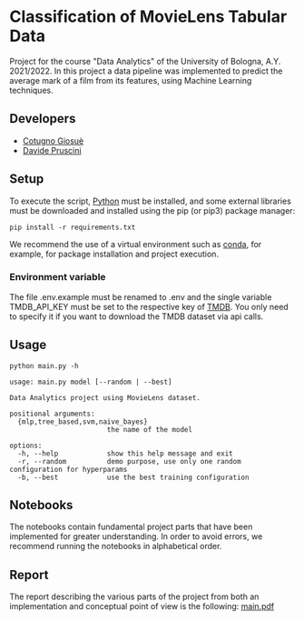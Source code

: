 # Classification of MovieLens Tabular Data

Project for the course "Data Analytics" of the University of Bologna, A.Y. 2021/2022. In this project a data pipeline was implemented to predict the average mark of a film from its features, using Machine Learning techniques.

## Developers

- [Cotugno Giosuè](https://github.com/cotus997)
- [Davide Pruscini](https://github.com/prushh)

## Setup

To execute the script, [Python](https://www.python.org/) must be installed, and some external libraries must be downloaded and installed using the pip (or pip3) package manager:

```
pip install -r requirements.txt
```

We recommend the use of a virtual environment such as [conda](https://www.anaconda.com/products/distribution), for example, for package installation and project execution.

### Environment variable

The file .env.example must be renamed to .env and the single variable TMDB_API_KEY must be set to the respective key of [TMDB](https://www.themoviedb.org/documentation/api). You only need to specify it if you want to download the TMDB dataset via api calls.

## Usage

```
python main.py -h

usage: main.py model [--random | --best]

Data Analytics project using MovieLens dataset.

positional arguments:
  {mlp,tree_based,svm,naive_bayes}
                        the name of the model

options:
  -h, --help            show this help message and exit
  -r, --random          demo purpose, use only one random configuration for hyperparams
  -b, --best            use the best training configuration
```

## Notebooks

The notebooks contain fundamental project parts that have been implemented for greater understanding. In order to avoid errors, we recommend running the notebooks in alphabetical order.


## Report

The report describing the various parts of the project from both an implementation and conceptual point of view is the following: [main.pdf](https://github.com/prushh/movie-lens-mlp/blob/main/reports/main.pdf)
